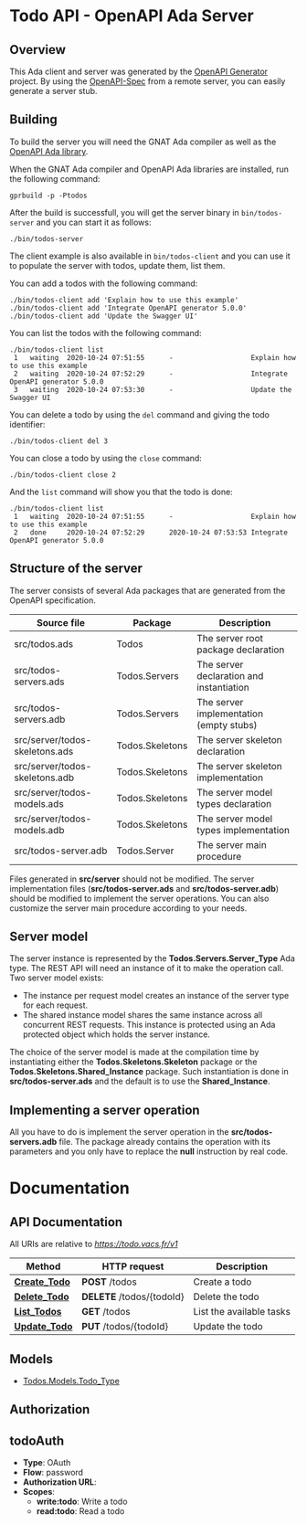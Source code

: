 # Todo API - OpenAPI Ada Server

## Overview

This Ada client and server was generated by the [OpenAPI Generator](https://github.com/OpenAPITools/openapi-generator) project.
By using the [OpenAPI-Spec](https://github.com/OAI/OpenAPI-Specification) from a remote server,
you can easily generate a server stub.

## Building

To build the server you will need the GNAT Ada compiler as well as
the [OpenAPI Ada library](https://github.com/stcarrez/swagger-ada).

When the GNAT Ada compiler and OpenAPI Ada libraries are installed,
run the following command:

```shell
gprbuild -p -Ptodos
```

After the build is successfull, you will get the server binary
in `bin/todos-server` and you can start it as follows:
```shell
./bin/todos-server
```

The client example is also available in `bin/todos-client` and you
can use it to populate the server with todos, update them, list them.

You can add a todos with the following command:

```
./bin/todos-client add 'Explain how to use this example'
./bin/todos-client add 'Integrate OpenAPI generator 5.0.0'
./bin/todos-client add 'Update the Swagger UI'
```

You can list the todos with the following command:

```
./bin/todos-client list
 1   waiting  2020-10-24 07:51:55      -                   Explain how to use this example
 2   waiting  2020-10-24 07:52:29      -                   Integrate OpenAPI generator 5.0.0
 3   waiting  2020-10-24 07:53:30      -                   Update the Swagger UI   
```
You can delete a todo by using the `del` command and giving the todo identifier:

```
./bin/todos-client del 3
```

You can close a todo by using the `close` command:

```
./bin/todos-client close 2
```

And the `list` command will show you that the todo is done:

```
./bin/todos-client list
 1   waiting  2020-10-24 07:51:55      -                   Explain how to use this example
 2   done     2020-10-24 07:52:29      2020-10-24 07:53:53 Integrate OpenAPI generator 5.0.0
```  

## Structure of the server

The server consists of several Ada packages that are generated from
the OpenAPI specification.

Source file | Package | Description
------------ | ------------- | -------------
src/todos.ads|Todos|The server root package declaration
src/todos-servers.ads|Todos.Servers|The server declaration and instantiation
src/todos-servers.adb|Todos.Servers|The server implementation (empty stubs)
src/server/todos-skeletons.ads|Todos.Skeletons|The server skeleton declaration
src/server/todos-skeletons.adb|Todos.Skeletons|The server skeleton implementation
src/server/todos-models.ads|Todos.Skeletons|The server model types declaration
src/server/todos-models.adb|Todos.Skeletons|The server model types implementation
src/todos-server.adb|Todos.Server|The server main procedure

Files generated in **src/server** should not be modified.  The server implementation
files (**src/todos-server.ads** and **src/todos-server.adb**) should
be modified to implement the server operations.  You can also customize the server
main procedure according to your needs.

## Server model

The server instance is represented by the **Todos.Servers.Server_Type** Ada type.
The REST API will need an instance of it to make the operation call.  Two server model
exists:

* The instance per request model creates an instance of the server type for each request.
* The shared instance model shares the same instance across all concurrent REST requests.  This instance is protected using an Ada protected object which holds the server instance.

The choice of the server model is made at the compilation time by instantiating either
the **Todos.Skeletons.Skeleton** package or the **Todos.Skeletons.Shared_Instance**
package.  Such instantiation is done in **src/todos-server.ads** and the default
is to use the **Shared_Instance**.

## Implementing a server operation

All you have to do is implement the server operation in the **src/todos-servers.adb** file.
The package already contains the operation with its parameters and you only have to replace
the **null** instruction by real code.

# Documentation

## API Documentation

All URIs are relative to *https://todo.vacs.fr/v1*

Method | HTTP request | Description
------------- | ------------- | -------------
[**Create_Todo**](TasksApi.md#Create_Todo) | **POST** /todos | Create a todo
[**Delete_Todo**](TasksApi.md#Delete_Todo) | **DELETE** /todos/{todoId} | Delete the todo
[**List_Todos**](TasksApi.md#List_Todos) | **GET** /todos | List the available tasks
[**Update_Todo**](TasksApi.md#Update_Todo) | **PUT** /todos/{todoId} | Update the todo


## Models
 - [Todos.Models.Todo_Type](Todo_Type.md)


## Authorization

## todoAuth

- **Type**: OAuth
- **Flow**: password
- **Authorization URL**: 
- **Scopes**: 
  - **write:todo**: Write a todo
  - **read:todo**: Read a todo

